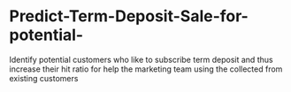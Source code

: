# Predict-Term-Deposit-Sale-for-potential-
Identify potential customers who like to subscribe term deposit and thus increase their hit ratio for help the marketing team using the collected from existing customers
